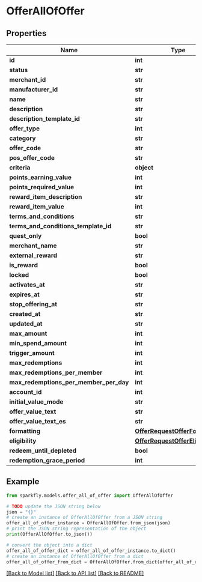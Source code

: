 # OfferAllOfOffer


## Properties

Name | Type | Description | Notes
------------ | ------------- | ------------- | -------------
**id** | **int** |  | [optional] 
**status** | **str** |  | [optional] 
**merchant_id** | **str** |  | [optional] 
**manufacturer_id** | **str** |  | [optional] 
**name** | **str** |  | [optional] 
**description** | **str** |  | [optional] 
**description_template_id** | **str** |  | [optional] 
**offer_type** | **int** |  | [optional] 
**category** | **str** |  | [optional] 
**offer_code** | **str** |  | [optional] 
**pos_offer_code** | **str** |  | [optional] 
**criteria** | **object** |  | [optional] 
**points_earning_value** | **int** |  | [optional] 
**points_required_value** | **int** |  | [optional] 
**reward_item_description** | **str** |  | [optional] 
**reward_item_value** | **int** |  | [optional] 
**terms_and_conditions** | **str** |  | [optional] 
**terms_and_conditions_template_id** | **str** |  | [optional] 
**quest_only** | **bool** |  | [optional] 
**merchant_name** | **str** |  | [optional] 
**external_reward** | **str** |  | [optional] 
**is_reward** | **bool** |  | [optional] 
**locked** | **bool** |  | [optional] 
**activates_at** | **str** |  | [optional] 
**expires_at** | **str** |  | [optional] 
**stop_offering_at** | **str** |  | [optional] 
**created_at** | **str** |  | [optional] 
**updated_at** | **str** |  | [optional] 
**max_amount** | **int** |  | [optional] 
**min_spend_amount** | **int** |  | [optional] 
**trigger_amount** | **int** |  | [optional] 
**max_redemptions** | **int** |  | [optional] 
**max_redemptions_per_member** | **int** |  | [optional] 
**max_redemptions_per_member_per_day** | **int** |  | [optional] 
**account_id** | **int** |  | [optional] 
**initial_value_mode** | **str** |  | [optional] 
**offer_value_text** | **str** |  | [optional] 
**offer_value_text_es** | **str** |  | [optional] 
**formatting** | [**OfferRequestOfferFormatting**](OfferRequestOfferFormatting.md) |  | [optional] 
**eligibility** | [**OfferRequestOfferEligibility**](OfferRequestOfferEligibility.md) |  | [optional] 
**redeem_until_depleted** | **bool** |  | [optional] 
**redemption_grace_period** | **int** |  | [optional] 

## Example

```python
from sparkfly.models.offer_all_of_offer import OfferAllOfOffer

# TODO update the JSON string below
json = "{}"
# create an instance of OfferAllOfOffer from a JSON string
offer_all_of_offer_instance = OfferAllOfOffer.from_json(json)
# print the JSON string representation of the object
print(OfferAllOfOffer.to_json())

# convert the object into a dict
offer_all_of_offer_dict = offer_all_of_offer_instance.to_dict()
# create an instance of OfferAllOfOffer from a dict
offer_all_of_offer_from_dict = OfferAllOfOffer.from_dict(offer_all_of_offer_dict)
```
[[Back to Model list]](../README.md#documentation-for-models) [[Back to API list]](../README.md#documentation-for-api-endpoints) [[Back to README]](../README.md)


